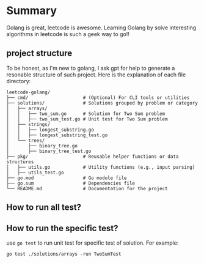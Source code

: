 # Summary
Golang is great, leetcode is awesome. Learning Golang by solve interesting algorithms in leetcode is such a geek way to go!!

## project structure
To be honest, as I'm new to golang, I ask gpt for help to generate a resonable structure of such project. Here is the explanation of each file directory:

```
leetcode-golang/
├── cmd/                    # (Optional) For CLI tools or utilities
├── solutions/              # Solutions grouped by problem or category
│   ├── arrays/
│   │   ├── two_sum.go      # Solution for Two Sum problem
│   │   ├── two_sum_test.go # Unit test for Two Sum problem
│   ├── strings/
│   │   ├── longest_substring.go
│   │   ├── longest_substring_test.go
│   └── trees/
│       ├── binary_tree.go
│       ├── binary_tree_test.go
├── pkg/                    # Reusable helper functions or data structures
│   ├── utils.go            # Utility functions (e.g., input parsing)
│   ├── utils_test.go
├── go.mod                  # Go module file
├── go.sum                  # Dependencies file
└── README.md               # Documentation for the project
```

## How to run all test?


## How to run the specific test?
use `go test` to run unit test for specific test of solution. 
For example:
```golang
go test ./solutions/arrays -run TwoSumTest
```
